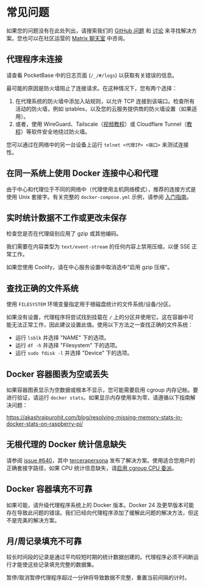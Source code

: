 # 常见问题

如果您的问题没有在此处列出，请搜索我们的 [GitHub 问题](https://github.com/henrygd/beszel/issues) 和 [讨论](https://github.com/henrygd/beszel/discussions) 来寻找解决方案。您也可以在社区运营的 [Matrix 聊天室](https://matrix.to/#/#beszel:matrix.org) 中咨询。

## 代理程序未连接

请查看 PocketBase 中的日志页面 (`/_/#/logs`) 以获取有关错误的信息。

最可能的原因是防火墙阻止了连接请求。在这种情况下，您有两个选择：

1. 在代理系统的防火墙中添加入站规则，以允许 TCP 连接到该端口。检查所有活动的防火墙，例如 iptables，以及您的云服务提供商的防火墙设置（如果适用）。
2. 或者，使用 WireGuard、Tailscale（[视频教程](https://www.youtube.com/watch?v=O_9wT-5LoHM)）或 Cloudflare Tunnel（[教程](https://github.com/henrygd/beszel/discussions/250)）等软件安全地绕过防火墙。

您可以通过在网络中的另一台设备上运行 `telnet <代理IP> <端口>` 来测试连接性。

## 在同一系统上使用 Docker 连接中心和代理

由于中心和代理位于不同的网络中（代理使用主机网络模式），推荐的连接方式是使用 Unix 套接字。有关完整的 `docker-compose.yml` 示例，请参阅 [入门指南](./getting-started.md)。

## 实时统计数据不工作或更改未保存

检查您是否在代理级别应用了 gzip 或其他编码。

我们需要在内容类型为 `text/event-stream` 的任何内容上禁用压缩，以便 SSE 正常工作。

如果您使用 Coolify，请在中心服务设置中取消选中"启用 gzip 压缩"。

## 查找正确的文件系统

使用 `FILESYSTEM` 环境变量指定用于根磁盘统计的文件系统/设备/分区。

如果没有设置，代理程序将尝试找到挂载在 `/` 上的分区并使用它。这在容器中可能无法正常工作，因此建议设置此值。使用以下方法之一查找正确的文件系统：

- 运行 `lsblk` 并选择 "NAME" 下的选项。
- 运行 `df -h` 并选择 "Filesystem" 下的选项。
- 运行 `sudo fdisk -l` 并选择 "Device" 下的选项。

## Docker 容器图表为空或丢失

如果容器图表显示为空数据或根本不显示，您可能需要启用 cgroup 内存记帐。要进行验证，请运行 `docker stats`。如果显示内存使用率为零，请遵循以下指南解决问题：

<https://akashrajpurohit.com/blog/resolving-missing-memory-stats-in-docker-stats-on-raspberry-pi/>

## 无根代理的 Docker 统计信息缺失

请参阅 [issue #640](https://github.com/henrygd/beszel/issues/640)，其中 [tercerapersona](https://github.com/tercerapersona) 发布了解决方案。使用适合您用户的正确套接字路径，如果 CPU 统计信息缺失，请[启用 cgroup CPU 委派](https://rootlesscontaine.rs/getting-started/common/cgroup2/#enabling-cpu-cpuset-and-io-delegation)。

## Docker 容器填充不可靠

如果可能，请升级代理程序系统上的 Docker 版本。Docker 24 及更早版本可能存在导致此问题的错误。我们已经向代理程序添加了缓解此问题的解决方法，但这不是完美的解决方案。

## 月/周记录填充不可靠

较长时间段的记录是通过平均较短时期的统计数据创建的。代理程序必须不间断运行才能使这些记录填充完整的数据集。

暂停/取消暂停代理程序超过一分钟将导致数据不完整，重置当前间隔的计时。
